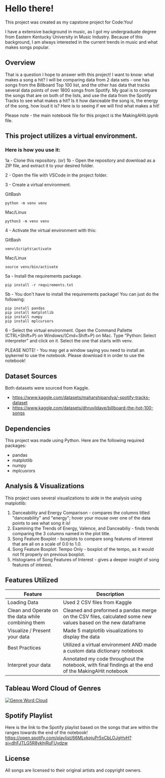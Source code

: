 # Hello there!

This project was created as my capstone project for Code:You!

I have a extensive background in music, as I got my undergraduate degree from 
Eastern Kentucky University in Music Industry. Because of this background, I am 
always interested in the current trends in music and what makes songs popular.


## Overview

That is a question I hope to answer with this project! I want to know: what makes 
a song a hit? I will be comparing data from 2 data sets - one has songs from the 
Billboard Top 100 list, and the other has data that tracks several data points of 
over 1800 songs from Spotify. My goal is to compare the songs that are on both of 
the lists, and use the data from the Spotify Tracks to see what makes a hit? Is 
it how danceable the song is, the energy of the song, how loud it is? Here is to 
seeing if we will find what makes a hit!

Please note - the main notebook file for this project is the MakingAHit.ipynb file.


## This project utilizes a virtual environment. 
### Here is how you use it:

1a - Clone this repository.
(or)
1b - Open the repository and download as a ZIP file, and extract it to your desired folder.

2 - Open the file with VSCode in the project folder.

3 - Create a virtual environment.

GitBash

    python -m venv venv

Mac/Linux

    python3 -m venv venv

4 - Activate the virtual environment with this:

GitBash

    venv\Scripts\activate

Mac/Linux

    source venv/bin/activate

5a - Install the requirements package.

    pip install -r requirements.txt

5b - You don't have to install the requirements package!
You can just do the following:

    pip install pandas
    pip install matplotlib
    pip install numpy
    pip install mplcursors
    
6 - Select the virtual environment.
Open the Command Pallette (CTRL+Shift+P) on Windows/(Cmd+Shift+P) on Mac.
Type "Python: Select interpreter" and click on it.
Select the one that starts with venv.

PLEASE NOTE! - You may get a window saying you need to install an ipykernel to use the notebook. Please download it in order to use the notebook!


## Dataset Sources

Both datasets were sourced from Kaggle.
* https://www.kaggle.com/datasets/maharshipandya/-spotify-tracks-dataset
* https://www.kaggle.com/datasets/dhruvildave/billboard-the-hot-100-songs


## Dependencies

This project was made using Python. Here are the following required packages:
* pandas
* matplotlib 
* numpy
* mplcusrors


## Analysis & Visualizations

This project uses several visualizations to aide in the analysis using matplotlib:
1) Danceability and Energy Comparison - compares the columns titled "danceability" and "energy"; hover your mouse over one of the data points to see what song it is!
2) Examining the Trends of Energy, Valence, and Danceabiliy - finds trends comparing the 3 columns named in the plot title.
3) Song Feature Boxplot - boxplots to compare song features of interest that are all on a scale of 0.0 to 1.0.
4) Song Feature Boxplot: Tempo Only - boxplot of the tempo, as it would not fit properly on previous boxplot.
5) Histograms of Song Features of Interest - gives a deeper insight of song features of interest.


## Features Utilized 

| Feature | Description |
| --- | ---|
| Loading Data | Used 2 CSV files from Kaggle |
| Clean and Operate on the data while combining them | Cleaned and preformed a pandas merge on the CSV files, calculated some new values based on the new dataframe |
| Visualize / Present your data | Made 5 matplotlib visualizations to display the data |
| Best Practices | Utilized a virtual environment AND made a custom data dictionary notebook |
| Interpret your data | Annotated my code throughout the notebook, with final findings at the end of the MakingAHit notebook |

## Tableau Word Cloud of Genres

<div class='tableauPlaceholder' id='viz1742950209593' style='position: relative'><noscript><a href='#'><img alt='Genre Word Cloud ' src='https:&#47;&#47;public.tableau.com&#47;static&#47;images&#47;Ge&#47;GenreCloud&#47;Sheet1&#47;1_rss.png' style='border: none' /></a></noscript><object class='tableauViz'  style='display:none;'><param name='host_url' value='https%3A%2F%2Fpublic.tableau.com%2F' /> <param name='embed_code_version' value='3' /> <param name='site_root' value='' /><param name='name' value='GenreCloud&#47;Sheet1' /><param name='tabs' value='no' /><param name='toolbar' value='yes' /><param name='static_image' value='https:&#47;&#47;public.tableau.com&#47;static&#47;images&#47;Ge&#47;GenreCloud&#47;Sheet1&#47;1.png' /> <param name='animate_transition' value='yes' /><param name='display_static_image' value='yes' /><param name='display_spinner' value='yes' /><param name='display_overlay' value='yes' /><param name='display_count' value='yes' /><param name='language' value='en-US' /><param name='filter' value='publish=yes' /></object></div>                <script type='text/javascript'>                    var divElement = document.getElementById('viz1742950209593');                    var vizElement = divElement.getElementsByTagName('object')[0];                    vizElement.style.width='100%';vizElement.style.height=(divElement.offsetWidth*0.75)+'px';                    var scriptElement = document.createElement('script');                    scriptElement.src = 'https://public.tableau.com/javascripts/api/viz_v1.js';                    vizElement.parentNode.insertBefore(scriptElement, vizElement);                </script>


## Spotify Playlist

Here is the link to the Spotify playlist based on the songs that are within the ranges towards the end of the notebook!
https://open.spotify.com/playlist/66MLykpjuPr5xCbLOJgHvH?si=dhFJTLG5R8ykhjRuFUydzw


## License

All songs are licensed to their original artists and copyright owners.